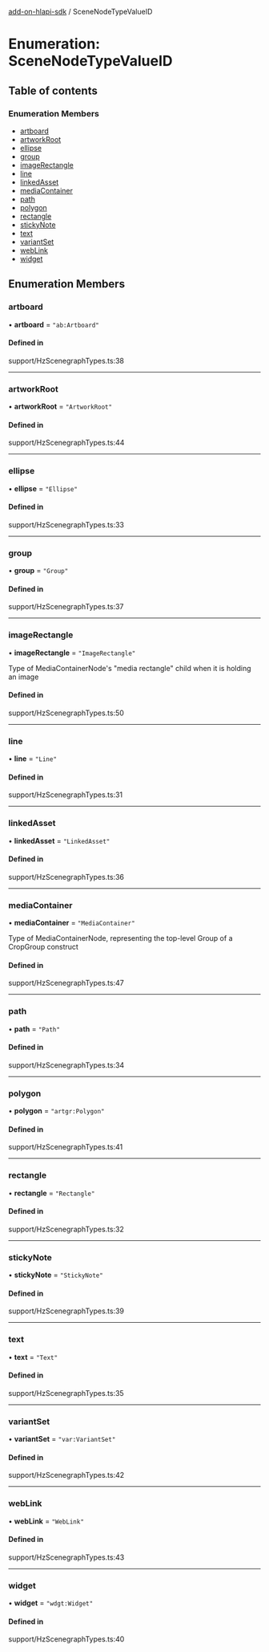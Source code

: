 [add-on-hlapi-sdk](../overview.md) / SceneNodeTypeValueID

# Enumeration: SceneNodeTypeValueID

## Table of contents

### Enumeration Members

- [artboard](SceneNodeTypeValueID.md#artboard)
- [artworkRoot](SceneNodeTypeValueID.md#artworkRoot)
- [ellipse](SceneNodeTypeValueID.md#ellipse)
- [group](SceneNodeTypeValueID.md#group)
- [imageRectangle](SceneNodeTypeValueID.md#imageRectangle)
- [line](SceneNodeTypeValueID.md#line)
- [linkedAsset](SceneNodeTypeValueID.md#linkedAsset)
- [mediaContainer](SceneNodeTypeValueID.md#mediaContainer)
- [path](SceneNodeTypeValueID.md#path)
- [polygon](SceneNodeTypeValueID.md#polygon)
- [rectangle](SceneNodeTypeValueID.md#rectangle)
- [stickyNote](SceneNodeTypeValueID.md#stickyNote)
- [text](SceneNodeTypeValueID.md#text)
- [variantSet](SceneNodeTypeValueID.md#variantSet)
- [webLink](SceneNodeTypeValueID.md#webLink)
- [widget](SceneNodeTypeValueID.md#widget)

## Enumeration Members

### <a id="artboard" name="artboard"></a> artboard

• **artboard** = ``"ab:Artboard"``

#### Defined in

support/HzScenegraphTypes.ts:38

___

### <a id="artworkRoot" name="artworkRoot"></a> artworkRoot

• **artworkRoot** = ``"ArtworkRoot"``

#### Defined in

support/HzScenegraphTypes.ts:44

___

### <a id="ellipse" name="ellipse"></a> ellipse

• **ellipse** = ``"Ellipse"``

#### Defined in

support/HzScenegraphTypes.ts:33

___

### <a id="group" name="group"></a> group

• **group** = ``"Group"``

#### Defined in

support/HzScenegraphTypes.ts:37

___

### <a id="imageRectangle" name="imageRectangle"></a> imageRectangle

• **imageRectangle** = ``"ImageRectangle"``

Type of MediaContainerNode's "media rectangle" child when it is holding an image

#### Defined in

support/HzScenegraphTypes.ts:50

___

### <a id="line" name="line"></a> line

• **line** = ``"Line"``

#### Defined in

support/HzScenegraphTypes.ts:31

___

### <a id="linkedAsset" name="linkedAsset"></a> linkedAsset

• **linkedAsset** = ``"LinkedAsset"``

#### Defined in

support/HzScenegraphTypes.ts:36

___

### <a id="mediaContainer" name="mediaContainer"></a> mediaContainer

• **mediaContainer** = ``"MediaContainer"``

Type of MediaContainerNode, representing the top-level Group of a CropGroup construct

#### Defined in

support/HzScenegraphTypes.ts:47

___

### <a id="path" name="path"></a> path

• **path** = ``"Path"``

#### Defined in

support/HzScenegraphTypes.ts:34

___

### <a id="polygon" name="polygon"></a> polygon

• **polygon** = ``"artgr:Polygon"``

#### Defined in

support/HzScenegraphTypes.ts:41

___

### <a id="rectangle" name="rectangle"></a> rectangle

• **rectangle** = ``"Rectangle"``

#### Defined in

support/HzScenegraphTypes.ts:32

___

### <a id="stickyNote" name="stickyNote"></a> stickyNote

• **stickyNote** = ``"StickyNote"``

#### Defined in

support/HzScenegraphTypes.ts:39

___

### <a id="text" name="text"></a> text

• **text** = ``"Text"``

#### Defined in

support/HzScenegraphTypes.ts:35

___

### <a id="variantSet" name="variantSet"></a> variantSet

• **variantSet** = ``"var:VariantSet"``

#### Defined in

support/HzScenegraphTypes.ts:42

___

### <a id="webLink" name="webLink"></a> webLink

• **webLink** = ``"WebLink"``

#### Defined in

support/HzScenegraphTypes.ts:43

___

### <a id="widget" name="widget"></a> widget

• **widget** = ``"wdgt:Widget"``

#### Defined in

support/HzScenegraphTypes.ts:40
